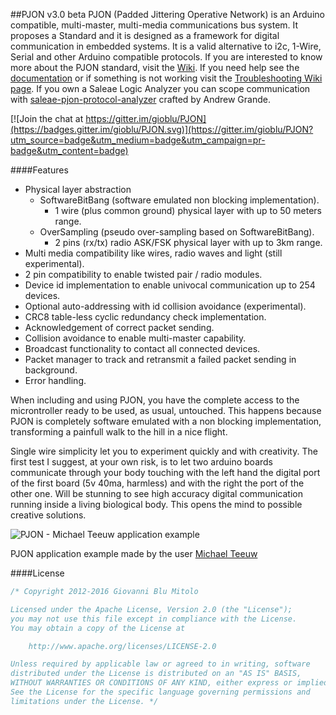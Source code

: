 ##PJON v3.0 beta
PJON (Padded Jittering Operative Network) is an Arduino compatible, multi-master, multi-media communications bus system. It proposes a Standard and it is designed as a framework for digital communication in embedded systems. It is a valid alternative to i2c, 1-Wire, Serial and other Arduino compatible protocols. If you are interested to know more about the PJON standard, visit the [Wiki](https://github.com/gioblu/PJON/wiki). If you need help see the [documentation](https://github.com/gioblu/PJON/documentation) or if something is not working visit the [Troubleshooting Wiki page](https://github.com/gioblu/PJON/wiki/Troubleshooting). If you own a Saleae Logic Analyzer you can scope communication with [saleae-pjon-protocol-analyzer](https://github.com/aperepel/saleae-pjon-protocol-analyzer) crafted by Andrew Grande.

[![Join the chat at https://gitter.im/gioblu/PJON](https://badges.gitter.im/gioblu/PJON.svg)](https://gitter.im/gioblu/PJON?utm_source=badge&utm_medium=badge&utm_campaign=pr-badge&utm_content=badge)

####Features
- Physical layer abstraction
  - SoftwareBitBang (software emulated non blocking implementation).
    - 1 wire (plus common ground) physical layer with up to 50 meters range.
  - OverSampling (pseudo over-sampling based on SoftwareBitBang).
    - 2 pins (rx/tx) radio ASK/FSK physical layer with up to 3km range.
- Multi media compatibility like wires, radio waves and light (still experimental).
- 2 pin compatibility to enable twisted pair / radio modules.
- Device id implementation to enable univocal communication up to 254 devices.  
- Optional auto-addressing with id collision avoidance (experimental).
- CRC8 table-less cyclic redundancy check implementation.
- Acknowledgement of correct packet sending.
- Collision avoidance to enable multi-master capability.
- Broadcast functionality to contact all connected devices.
- Packet manager to track and retransmit a failed packet sending in background.
- Error handling.

When including and using PJON, you have the complete access to the microntroller ready to be used, as usual, untouched. This happens because PJON is completely software emulated with a non blocking implementation, transforming a painfull walk to the hill in a nice flight.

Single wire simplicity let you to experiment quickly and with creativity. The first test I suggest, at your own risk, is to let two arduino boards communicate through your body touching with the left hand the digital port of the first board (5v 40ma, harmless) and with the right the port of the other one. Will be stunning to see high accuracy digital communication running inside a living biological body. This opens the mind to possible creative solutions.

![PJON - Michael Teeuw application example](http://33.media.tumblr.com/0065c3946a34191a2836c405224158c8/tumblr_inline_nvrbxkXo831s95p1z_500.gif)

PJON application example made by the user [Michael Teeuw](http://michaelteeuw.nl/post/130558526217/pjon-my-son)

####License

```cpp
/* Copyright 2012-2016 Giovanni Blu Mitolo

Licensed under the Apache License, Version 2.0 (the "License");
you may not use this file except in compliance with the License.
You may obtain a copy of the License at

    http://www.apache.org/licenses/LICENSE-2.0

Unless required by applicable law or agreed to in writing, software
distributed under the License is distributed on an "AS IS" BASIS,
WITHOUT WARRANTIES OR CONDITIONS OF ANY KIND, either express or implied.
See the License for the specific language governing permissions and
limitations under the License. */
```
